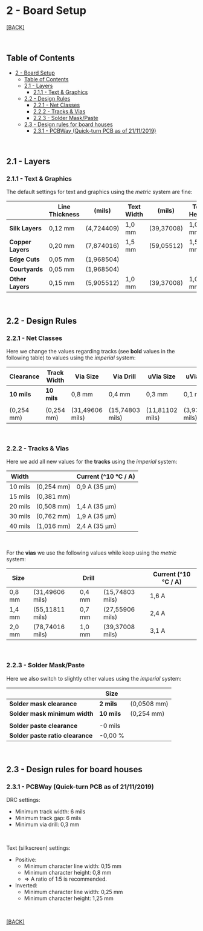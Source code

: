 
# 2 - Board Setup

[[BACK]](README.md)
<!-- [Back](https://img.shields.io/badge/BACK-<-lightgrey?url=README.md) -->

<br/>

## Table of Contents

- [2 - Board Setup](#2---board-setup)
  - [Table of Contents](#table-of-contents)
  - [2.1 - Layers](#21---layers)
    - [2.1.1 - Text & Graphics](#211---text--graphics)
  - [2.2 - Design Rules](#22---design-rules)
    - [2.2.1 - Net Classes](#221---net-classes)
    - [2.2.2 - Tracks & Vias](#222---tracks--vias)
    - [2.2.3 - Solder Mask/Paste](#223---solder-maskpaste)
  - [2.3 - Design rules for board houses](#23---design-rules-for-board-houses)
    - [2.3.1 - PCBWay (Quick-turn PCB as of 21/11/2019)](#231---pcbway-quick-turn-pcb-as-of-21112019)

<br/>

## 2.1 - Layers

### 2.1.1 - Text & Graphics

The default settings for text and graphics using the *metric* system are fine:

|                   | Line Thickness | (mils)     | Text Width | (mils)     | Text Height | Text Thickness | (mils)     |
| ----------------- | -------------- | ---------- | ---------- | ---------- | ----------- | -------------- | ---------- |
| **Silk Layers**   | 0,12 mm        | (4,724409) | 1,0 mm     | (39,37008) | 1,0 mm      | 0,15 mm        | (5,905512) |
| **Copper Layers** | 0,20 mm        | (7,874016) | 1,5 mm     | (59,05512) | 1,5 mm      | 0,30 mm        | (11,81102) |
| **Edge Cuts**     | 0,05 mm        | (1,968504) |            |            |             |                |
| **Courtyards**    | 0,05 mm        | (1,968504) |            |            |             |                |
| **Other Layers**  | 0,15 mm        | (5,905512) | 1,0 mm     | (39,37008) | 1,0 mm      | 0,15 mm        | (5,905512) |

<br/>

## 2.2 - Design Rules

### 2.2.1 - Net Classes

Here we change the values regarding tracks (see **bold** values in the following table) to values using the *imperial* system:

| Clearance   | Track Width | Via Size        | Via Drill       | uVia Size       | uVia Drill      | dPair Width | dPair Gap   |
| ----------- | ----------- | --------------- | --------------- | --------------- | --------------- | ----------- | ----------- |
| **10 mils** | **10 mils** | 0,8 mm          | 0,4 mm          | 0,3 mm          | 0,1 mm          | **10 mils** | **10 mils** |
|             |             |                 |                 |                 |                 |             |             |
| (0,254 mm)  | (0,254 mm)  | (31,49606 mils) | (15,74803 mils) | (11,81102 mils) | (3,937008 mils) | (0,254 mm)  | (0,254 mm)  |

<br/>

### 2.2.2 - Tracks & Vias

Here we add all new values for the **tracks** using the *imperial* system:

| Width   |            | Current (^10 °C / A) |
| ------- | ---------- | -------------------- |
| 10 mils | (0,254 mm) | 0,9 A (35 µm)        |
| 15 mils | (0,381 mm) |                      |
| 20 mils | (0,508 mm) | 1,4 A (35 µm)        |
| 30 mils | (0,762 mm) | 1,9 A (35 µm)        |
| 40 mils | (1,016 mm) | 2,4 A (35 µm)        |

<br/>

For the **vias** we use the following values while keep using the *metric* system:

| Size   |                 | Drill  |                 | Current (^10 °C / A) |
| ------ | --------------- | ------ | --------------- | -------------------- |
| 0,8 mm | (31,49606 mils) | 0,4 mm | (15,74803 mils) | 1,6 A                |
| 1,4 mm | (55,11811 mils) | 0,7 mm | (27,55906 mils) | 2,4 A                |
| 2,0 mm | (78,74016 mils) | 1,0 mm | (39,37008 mils) | 3,1 A                |

<br/>

### 2.2.3 - Solder Mask/Paste

Here we also switch to slightly other values using the *imperial* system:

|                                  | Size        |             |
| -------------------------------- | ----------- | ----------- |
| **Solder mask clearance**        | **2 mils**  | (0,0508 mm) |
| **Solder mask minimum width**    | **10 mils** | (0,254 mm)  |
|                                  |             |             |
| **Solder paste clearance**       | -0 mils     |             |
| **Solder paste ratio clearance** | -0,00 %     |             |

<br/>

## 2.3 - Design rules for board houses

### 2.3.1 - PCBWay (Quick-turn PCB as of 21/11/2019)

DRC settings:

- Minimum track width: 6 mils
- Minimum track gap: 6 mils
- Minimum via drill: 0,3 mm

<br/>

Text (silkscreen) settings:

- Positive:
  - Minimum character line width: 0,15 mm
  - Minimum character height: 0,8 mm
  - => A ratio of 1:5 is recommended.
- Inverted:
  - Minimum character line width: 0,25 mm
  - Minimum character height: 1,25 mm

<br/>

[[BACK]](README.md)

